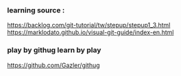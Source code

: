 
###  learning source :

https://backlog.com/git-tutorial/tw/stepup/stepup1_3.html
https://marklodato.github.io/visual-git-guide/index-en.html


### play by githug  learn by play

https://github.com/Gazler/githug
